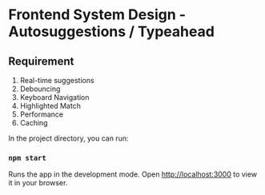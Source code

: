 # Frontend System Design - Autosuggestions / Typeahead

## Requirement
 1. Real-time suggestions
 2. Debouncing
 3. Keyboard Navigation
 4. Highlighted Match
 5. Performance
 6. Caching

In the project directory, you can run:

### `npm start`

Runs the app in the development mode.
Open [http://localhost:3000](http://localhost:3000) to view it in your browser.
